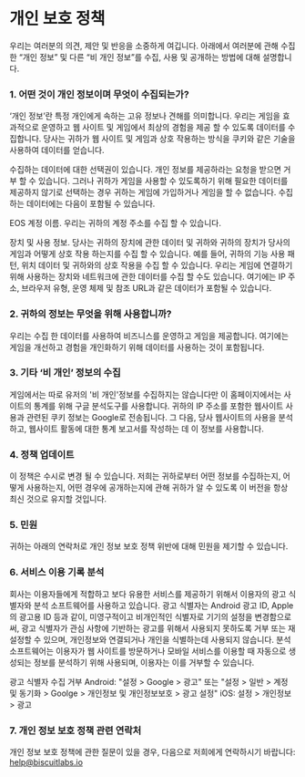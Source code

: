 # 개인 보호 정책
우리는 여러분의 의견, 제안 및 반응을 소중하게 여깁니다. 아래에서 여러분에 관해 수집한 “개인 정보” 및 다른 “비 개인 정보”를 수집, 사용 및 공개하는 방법에 대해 설명합니다.

### 1. 어떤 것이 개인 정보이며 무엇이 수집되는가?
‘개인 정보’란 특정 개인에게 속하는 고유 정보나 견해를 의미합니다. 우리는 게임을 효과적으로 운영하고 웹 사이트 및 게임에서 최상의 경험을 제공 할 수 있도록 데이터를 수집합니다. 당사는 귀하가 웹 사이트 및 게임과 상호 작용하는 방식을 쿠키와 같은 기술을 사용하여 데이터를 얻습니다.

수집하는 데이터에 대한 선택권이 있습니다. 개인 정보를 제공하라는 요청을 받으면 거부 할 수 있습니다. 그러나 귀하가 게임을 사용할 수 있도록하기 위해 필요한 데이터를 제공하지 않기로 선택하는 경우 귀하는 게임에 가입하거나 게임을 할 수 없습니다. 수집하는 데이터에는 다음이 포함될 수 있습니다.

EOS 계정 이름. 우리는 귀하의 계정 주소를 수집 할 수 있습니다.

장치 및 사용 정보. 당사는 귀하의 장치에 관한 데이터 및 귀하와 귀하의 장치가 당사의 게임과 어떻게 상호 작용 하는지를 수집 할 수 있습니다. 예를 들어, 귀하의 기능 사용 패턴, 위치 데이터 및 귀하와의 상호 작용을 수집 할 수 있습니다. 우리는 게임에 연결하기 위해 사용하는 장치와 네트워크에 관한 데이터를 수집 할 수도 있습니다. 여기에는 IP 주소, 브라우저 유형, 운영 체제 및 참조 URL과 같은 데이터가 포함될 수 있습니다.

### 2. 귀하의 정보는 무엇을 위해 사용합니까?

우리는 수집 한 데이터를 사용하여 비즈니스를 운영하고 게임을 제공합니다. 여기에는 게임을 개선하고 경험을 개인화하기 위해 데이터를 사용하는 것이 포함됩니다. 

### 3. 기타 ‘비 개인’ 정보의 수집
게임에서는 따로 유저의 '비 개인'정보를 수집하지는 않습니다만 이 홈페이지에서는 사이트의 통계를 위해 구글 분석도구를 사용합니다. 귀하의 IP 주소를 포함한 웹사이트 사용과 관련된 쿠키 정보는 Google로 전송됩니다. 그 다음, 당사 웹사이트의 사용을 분석하고, 웹사이트 활동에 대한 통계 보고서를 작성하는 데 이 정보를 사용합니다.

### 4. 정책 업데이트
이 정책은 수시로 변경 될 수 있습니다. 저희는 귀하로부터 어떤 정보를 수집하는지, 어떻게 사용하는지, 어떤 경우에 공개하는지에 관해 귀하가 알 수 있도록 이 버전을 항상 최신 것으로 유지할 것입니다.

### 5. 민원
귀하는 아래의 연락처로 개인 정보 보호 정책 위반에 대해 민원을 제기할 수 있습니다.

### 6. 서비스 이용 기록 분석
회사는 이용자들에게 적합하고 보다 유용한 서비스를 제공하기 위해서 이용자의 광고 식별자와 분석 소프트웨어를 사용하고 있습니다. 광고 식별자는 Android 광고 ID, Apple의 광고용 ID 등과 같이, 미영구적이고 비개인적인 식별자로 기기의 설정을 변경함으로써, 광고 식별자가 관심 사항에 기반하는 광고를 위해서 사용되지 못하도록 거부 또는 재설정할 수 있으며, 개인정보와 연결되거나 개인을 식별하는데 사용되지 않습니다. 분석 소프트웨어는 이용자가 웹 사이트를 방문하거나 모바일 서비스를 이용할 때 자동으로 생성되는 정보를 분석하기 위해 사용되며, 이용자는 이를 거부할 수 있습니다.

광고 식별자 수집 거부
Android: "설정 > Google > 광고" 또는 "설정 > 일반 > 계정 및 동기화 > Goolge > 개인정보 및 개인정보보호 > 광고 설정"
iOS: 설정 > 개인정보 > 광고

### 7. 개인 정보 보호 정책 관련 연락처
개인 정보 보호 정책에 관한 질문이 있을 경우, 다음으로 저희에게 연락하시기 바랍니다:
help@biscuitlabs.io
